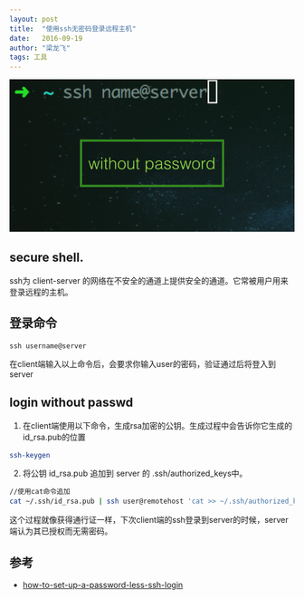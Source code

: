```yaml
---
layout: post
title:  "使用ssh无密码登录远程主机"
date:   2016-09-19
author: "梁龙飞"
tags: 工具
---
```


![](/image/ssh.png)

## secure shell.

ssh为 client-server 的网络在不安全的通道上提供安全的通道。它常被用户用来登录远程的主机。

## 登录命令

```
ssh username@server
```

在client端输入以上命令后，会要求你输入user的密码，验证通过后将登入到server


## login without passwd

1. 在client端使用以下命令，生成rsa加密的公钥。生成过程中会告诉你它生成的id_rsa.pub的位置

```bash
ssh-keygen
```

2. 将公钥 id_rsa.pub 追加到 server 的 .ssh/authorized_keys中。

```bash
//使用cat命令追加
cat ~/.ssh/id_rsa.pub | ssh user@remotehost 'cat >> ~/.ssh/authorized_keys'
```

这个过程就像获得通行证一样，下次client端的ssh登录到server的时候，server端认为其已授权而无需密码。

## 参考 
- [how-to-set-up-a-password-less-ssh-login](http://osxdaily.com/2012/05/25/how-to-set-up-a-password-less-ssh-login/)



